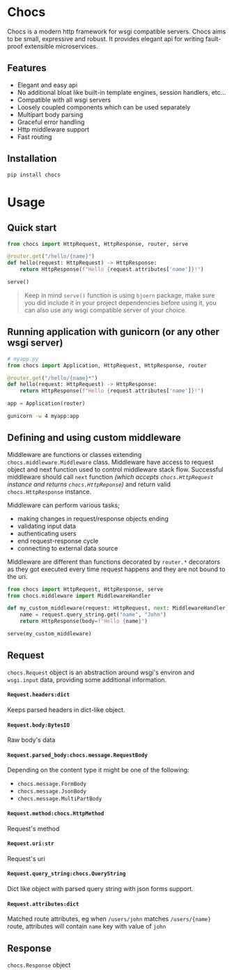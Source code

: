 # Chocs
Chocs is a modern http framework for wsgi compatible servers. Chocs aims to be small, expressive
and robust. 
It provides elegant api for writing fault-proof extensible microservices.  

## Features

 - Elegant and easy api
 - No additional bloat like built-in template engines, session handlers, etc...
 - Compatible with all wsgi servers
 - Loosely coupled components which can be used separately
 - Multipart body parsing
 - Graceful error handling
 - Http middleware support
 - Fast routing

## Installation
```
pip install chocs
```

# Usage

## Quick start

```python
from chocs import HttpRequest, HttpResponse, router, serve

@router.get("/hello/{name}")
def hello(request: HttpRequest) -> HttpResponse:
    return HttpResponse(f"Hello {request.attributes['name']}!")

serve()
```

 > Keep in mind `serve()` function is using `bjoern` package, make sure you did include it in your project 
 > dependencies before using it, you can also use any wsgi compatible server of your choice.

## Running application with gunicorn (or any other wsgi server)

```python
# myapp.py
from chocs import Application, HttpRequest, HttpResponse, router

@router.get("/hello/{name}*")
def hello(request: HttpRequest) -> HttpResponse:
    return HttpResponse(f"Hello {request.attributes['name']}!")

app = Application(router)
```

```bash
gunicorn -w 4 myapp:app
```

## Defining and using custom middleware

Middleware are functions or classes extending `chocs.middleware.Middleware` class. Middleware have access
to request object and next function used to control middleware stack flow. Successful middleware should call
`next` function *(which accepts `chocs.HttpRequest` instance and returns `chocs.HttpReponse`)* and return
valid `chocs.HttpResponse` instance.

Middleware can perform various tasks;
 - making changes in request/response objects ending
 - validating input data
 - authenticating users
 - end request-response cycle
 - connecting to external data source
 
Middleware are different than functions decorated by `router.*` decorators as they got executed every time
request happens and they are not bound to the uri.
 
```python
from chocs import HttpRequest, HttpResponse, serve
from chocs.middleware import MiddlewareHandler

def my_custom_middleware(request: HttpRequest, next: MiddlewareHandler) -> HttpResponse:
    name = request.query_string.get("name", "John")
    return HttpResponse(body=f"Hello {name}")

serve(my_custom_middleware)
```

## Request
`chocs.Request` object is an abstraction around wsgi's environ and `wsgi.input` data, providing some additional
information.

#### `Request.headers:dict`
Keeps parsed headers in dict-like object.

#### `Request.body:BytesIO` 
Raw body's data

#### `Request.parsed_body:chocs.message.RequestBody`
Depending on the content type it might be one of the following:
 - `chocs.message.FormBody`
 - `chocs.message.JsonBody`
 - `chocs.message.MultiPartBody`

#### `Request.method:chocs.HttpMethod`
Request's method

#### `Request.uri:str`
Request's uri

#### `Request.query_string:chocs.QueryString`
Dict like object with parsed query string with json forms support.
        
#### `Request.attributes:dict`
Matched route attributes, eg when `/users/john` matches `/users/{name}` route, attributes will
contain `name` key with value of `john`

## Response
`chocs.Response` object 
